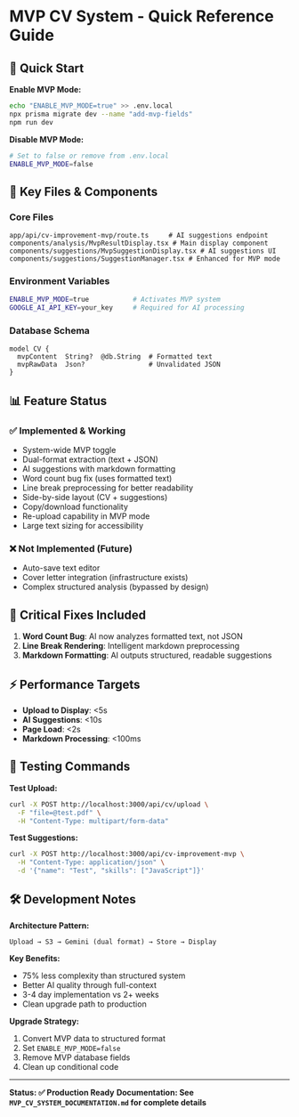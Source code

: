 # MVP CV System - Quick Reference Guide

## 🚀 Quick Start

**Enable MVP Mode:**
```bash
echo "ENABLE_MVP_MODE=true" >> .env.local
npx prisma migrate dev --name "add-mvp-fields" 
npm run dev
```

**Disable MVP Mode:**
```bash
# Set to false or remove from .env.local
ENABLE_MVP_MODE=false
```

## 🔧 Key Files & Components

### Core Files
```
app/api/cv-improvement-mvp/route.ts     # AI suggestions endpoint
components/analysis/MvpResultDisplay.tsx # Main display component  
components/suggestions/MvpSuggestionDisplay.tsx # AI suggestions UI
components/suggestions/SuggestionManager.tsx # Enhanced for MVP mode
```

### Environment Variables
```bash
ENABLE_MVP_MODE=true           # Activates MVP system
GOOGLE_AI_API_KEY=your_key     # Required for AI processing
```

### Database Schema
```prisma
model CV {
  mvpContent  String?  @db.String  # Formatted text
  mvpRawData  Json?                # Unvalidated JSON
}
```

## 📊 Feature Status

### ✅ Implemented & Working
- System-wide MVP toggle
- Dual-format extraction (text + JSON)
- AI suggestions with markdown formatting
- Word count bug fix (uses formatted text)
- Line break preprocessing for better readability
- Side-by-side layout (CV + suggestions)
- Copy/download functionality
- Re-upload capability in MVP mode
- Large text sizing for accessibility

### ❌ Not Implemented (Future)
- Auto-save text editor
- Cover letter integration (infrastructure exists)
- Complex structured analysis (bypassed by design)

## 🐛 Critical Fixes Included

1. **Word Count Bug**: AI now analyzes formatted text, not JSON
2. **Line Break Rendering**: Intelligent markdown preprocessing  
3. **Markdown Formatting**: AI outputs structured, readable suggestions

## ⚡ Performance Targets

- **Upload to Display**: <5s
- **AI Suggestions**: <10s
- **Page Load**: <2s
- **Markdown Processing**: <100ms

## 🔄 Testing Commands

**Test Upload:**
```bash
curl -X POST http://localhost:3000/api/cv/upload \
  -F "file=@test.pdf" \
  -H "Content-Type: multipart/form-data"
```

**Test Suggestions:**
```bash
curl -X POST http://localhost:3000/api/cv-improvement-mvp \
  -H "Content-Type: application/json" \
  -d '{"name": "Test", "skills": ["JavaScript"]}'
```

## 🛠️ Development Notes

**Architecture Pattern:**
```
Upload → S3 → Gemini (dual format) → Store → Display
```

**Key Benefits:**
- 75% less complexity than structured system
- Better AI quality through full-context
- 3-4 day implementation vs 2+ weeks
- Clean upgrade path to production

**Upgrade Strategy:**
1. Convert MVP data to structured format
2. Set `ENABLE_MVP_MODE=false`
3. Remove MVP database fields
4. Clean up conditional code

---

**Status: ✅ Production Ready**
**Documentation: See `MVP_CV_SYSTEM_DOCUMENTATION.md` for complete details**